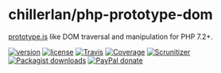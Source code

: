# chillerlan/php-prototype-dom
[prototype.js](http://api.prototypejs.org/dom/) like DOM traversal and manipulation for PHP 7.2+.

[![version][packagist-badge]][packagist]
[![license][license-badge]][license]
[![Travis][travis-badge]][travis]
[![Coverage][coverage-badge]][coverage]
[![Scrunitizer][scrutinizer-badge]][scrutinizer]
[![Packagist downloads][downloads-badge]][downloads]
[![PayPal donate][donate-badge]][donate]

[packagist-badge]: https://img.shields.io/packagist/v/chillerlan/php-prototype-dom.svg?style=flat-square
[packagist]: https://packagist.org/packages/chillerlan/php-prototype-dom
[license-badge]: https://img.shields.io/github/license/chillerlan/php-prototype-dom.svg?style=flat-square
[license]: https://github.com/chillerlan/php-prototype-dom/blob/master/LICENSE
[travis-badge]: https://img.shields.io/travis/chillerlan/php-prototype-dom.svg?style=flat-square
[travis]: https://travis-ci.org/chillerlan/php-prototype-dom
[coverage-badge]: https://img.shields.io/codecov/c/github/chillerlan/php-prototype-dom.svg?style=flat-square
[coverage]: https://codecov.io/github/chillerlan/php-prototype-dom
[scrutinizer-badge]: https://img.shields.io/scrutinizer/g/chillerlan/php-prototype-dom.svg?style=flat-square
[scrutinizer]: https://scrutinizer-ci.com/g/chillerlan/php-prototype-dom
[downloads-badge]: https://img.shields.io/packagist/dt/chillerlan/php-prototype-dom.svg?style=flat-square
[downloads]: https://packagist.org/packages/chillerlan/php-prototype-dom/stats
[donate-badge]: https://img.shields.io/badge/donate-paypal-ff33aa.svg?style=flat-square
[donate]: https://www.paypal.com/cgi-bin/webscr?cmd=_s-xclick&hosted_button_id=WLYUNAT9ZTJZ4

